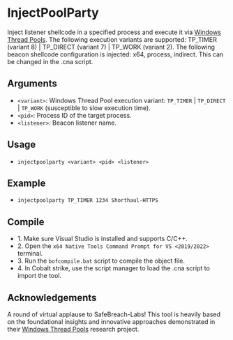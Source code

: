 # InjectPoolParty
Inject listener shellcode in a specified process and execute it via [Windows Thread Pools](https://github.com/SafeBreach-Labs/PoolParty/). The following execution variants are supported: TP_TIMER (variant 8) | TP_DIRECT (variant 7) | TP_WORK (variant 2). The following beacon shellcode configuration is injected: x64, process, indirect. This can be changed in the .cna script.

## Arguments
* `<variant>`: Windows Thread Pool execution variant: `TP_TIMER` | `TP_DIRECT` | `TP_WORK` (susceptible to slow execution time).
* `<pid>`: Process ID of the target process.
* `<listener>`: Beacon listener name.
	

## Usage
* `injectpoolparty <variant> <pid> <listener>`


## Example
* `injectpoolparty TP_TIMER 1234 Shorthaul-HTTPS`


## Compile
- 1\. Make sure Visual Studio is installed and supports C/C++.
- 2\. Open the `x64 Native Tools Command Prompt for VS <2019/2022>` terminal.
- 3\. Run the `bofcompile.bat` script to compile the object file. 
- 4\. In Cobalt strike, use the script manager to load the .cna script to import the tool. 

## Acknowledgements
A round of virtual applause to SafeBreach-Labs! This tool is heavily based on the foundational insights and innovative approaches demonstrated in their [Windows Thread Pools](https://github.com/SafeBreach-Labs/PoolParty/) research project.
